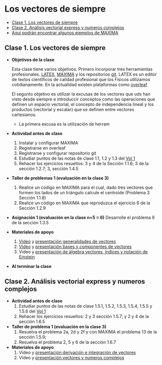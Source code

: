 # Los vectores de siempre
+ [Clase 1. Los vectores de siempre](#Clase1)
+ [Clase 2. Análisis vectorial express y numeros complejos ](#Clase2)
+ [Aquí podrán encontrar algunos ejemplos de MAXIMA](https://github.com/nunezluis/Programas-/tree/main/IntroduccionFisica) 
<a name="Clase1"></a>
## Clase 1. Los vectores de siempre 
+ **Objetivos de la clase**

   Esta clase tiene varios objetivos. Primero incorporar tres herramientas profesionales. [LATEX](https://en.wikipedia.org/wiki/LaTeX), [MAXIMA](https://en.wikipedia.org/wiki/Maxima_(software)) y los repositorios [git](http://github.com/). LATEX es un editor de textos científicos de calidad profesional que los Físicos utilizamos cotidianamente. En la actualidad existen plataformas como [overleaf](http://overleaf.com/)
   
   El segunto objetivo es utilizar la excusas de los vectores que uds han visto desde siempre e introduccir conceptos como las operaciones que definen un espacio vectorial, el concepto de independencia lineal y los productos (vectorial y escalar) que se definen entre vectores cartesianos.
   + La primera excusa es la utilización de herram
+ **Actividad antes de clase** 
   1. Instalar y configurar MAXIMA
   2. Registrarse en overleaf
   3. Registrarse y configurar repositorio git
   4. Estudiar puntos de las notas de clase 1.1, 1.2 y 1.3 del [Vol 1](https://github.com/nunezluis/MisCursos/blob/main/MetMat1S20B/Materiales/LibrosArticulos/VolumenUNO.pdf)
   5. Rehacer los ejercicios resueltos: 3 y 4 de la Sección 1.1.6; 3 de la sección 1.2.7; 3, sección 1.4.5 
+ **Taller de problemas 1 (evaluación en la clase 3)**
   1. Realice un código en MAXIMA para el cual, dado tres vectores que formen los lados de un triángulo calcule el centroide (Problema 3 Sección 1.1.8)
   2. Realice un código en MAXIMA que reproduzca el ejercicio 6 de la Sección 1.2.9 
+ **Asignación 1 (evaluación en la clase n+5 = 6)** Desarrolle el problema 9 de la sección 1.3.5
+ **Materiales de apoyo**
   1. [Video](https://youtu.be/2LhoaImegV4) y [presentación generalidades de vectores](https://github.com/nunezluis/MisCursos/blob/main/MetMat1S20B/Materiales/Presentaciones/1_1Vectores.pdf)
   2. [Video](https://youtu.be/WNMyW9gKutU) y [presentación bases y componentes de vectores](https://github.com/nunezluis/MisCursos/blob/main/MetMat1S20B/Materiales/Presentaciones/1_2BaseCompon.pdf)
   3. Video y [presentación de álgebra vectores, índices y notación de Einstein](https://github.com/nunezluis/MisCursos/blob/main/MetMat1S20B/Materiales/Presentaciones/1_3VectoresIndices.pdf)
+ **Al terminar la clase** 

<a name="Clase2"></a>
## Clase 2. Análisis vectorial express y numeros complejos  
+ **Actividad antes de clase** 
   1. Estudiar puntos de las notas de clase 1.5.1, 1.5.2, 1.5.3, 1.5.4, 1.5.5 y 1.5.6 del [Vol 1](https://github.com/nunezluis/MisCursos/blob/main/MetMat1S20B/Materiales/LibrosArticulos/VolumenUNO.pdf)
   2. Rehacer los ejercicios resueltos: 2 y 3 sección 1.5.7; y 2 y 4 de la sección 1.6.5
+ **Taller de problema 1 (evaluación en la clase 3)**
   1. Resuelva el problema 2a, 2d y 2f y con MAXIMA el problema 13 de la sección 1.5.9;
   2. Resuelva el problema 2, 5 y 6 de la sección 1.6.7 
+ **Materiales de apoyo**
   1. Video y [presentación derivación e integración de vectores](https://github.com/nunezluis/MisCursos/blob/main/MetMat1S20B/Materiales/Presentaciones/1_5DerIntVectores.pdf)
   2. Video y [presentación vectores y numeros complejos](https://github.com/nunezluis/MisCursos/blob/main/MetMat1S20B/Materiales/Presentaciones/1_6VectoresComplejos.pdf)
